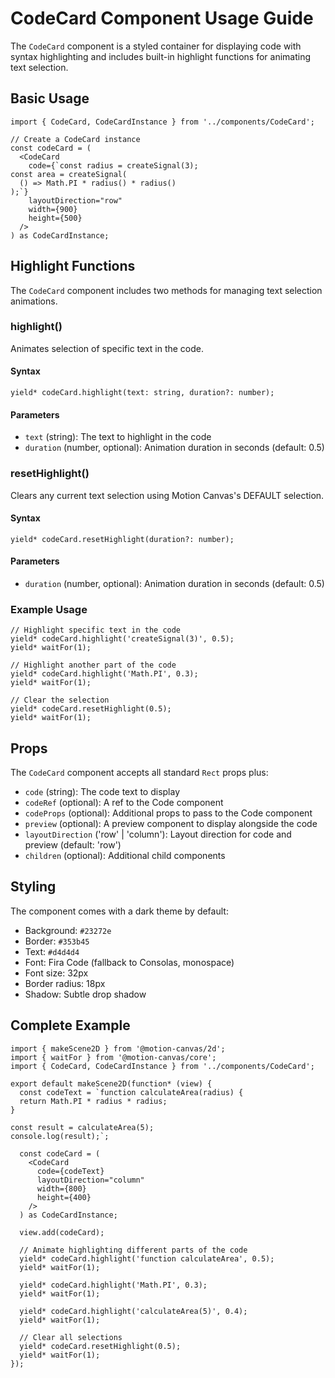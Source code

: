 # CodeCard Component Usage Guide

The `CodeCard` component is a styled container for displaying code with syntax highlighting and includes built-in highlight functions for animating text selection.

## Basic Usage

```tsx
import { CodeCard, CodeCardInstance } from '../components/CodeCard';

// Create a CodeCard instance
const codeCard = (
  <CodeCard
    code={`const radius = createSignal(3);
const area = createSignal(
  () => Math.PI * radius() * radius()
);`}
    layoutDirection="row"
    width={900}
    height={500}
  />
) as CodeCardInstance;
```

## Highlight Functions

The `CodeCard` component includes two methods for managing text selection animations.

### highlight()
Animates selection of specific text in the code.

#### Syntax
```tsx
yield* codeCard.highlight(text: string, duration?: number);
```

#### Parameters
- `text` (string): The text to highlight in the code
- `duration` (number, optional): Animation duration in seconds (default: 0.5)

### resetHighlight()
Clears any current text selection using Motion Canvas's DEFAULT selection.

#### Syntax
```tsx
yield* codeCard.resetHighlight(duration?: number);
```

#### Parameters
- `duration` (number, optional): Animation duration in seconds (default: 0.5)

### Example Usage

```tsx
// Highlight specific text in the code
yield* codeCard.highlight('createSignal(3)', 0.5);
yield* waitFor(1);

// Highlight another part of the code
yield* codeCard.highlight('Math.PI', 0.3);
yield* waitFor(1);

// Clear the selection
yield* codeCard.resetHighlight(0.5);
yield* waitFor(1);
```

## Props

The `CodeCard` component accepts all standard `Rect` props plus:

- `code` (string): The code text to display
- `codeRef` (optional): A ref to the Code component
- `codeProps` (optional): Additional props to pass to the Code component
- `preview` (optional): A preview component to display alongside the code
- `layoutDirection` ('row' | 'column'): Layout direction for code and preview (default: 'row')
- `children` (optional): Additional child components

## Styling

The component comes with a dark theme by default:
- Background: `#23272e`
- Border: `#353b45`
- Text: `#d4d4d4`
- Font: Fira Code (fallback to Consolas, monospace)
- Font size: 32px
- Border radius: 18px
- Shadow: Subtle drop shadow

## Complete Example

```tsx
import { makeScene2D } from '@motion-canvas/2d';
import { waitFor } from '@motion-canvas/core';
import { CodeCard, CodeCardInstance } from '../components/CodeCard';

export default makeScene2D(function* (view) {
  const codeText = `function calculateArea(radius) {
  return Math.PI * radius * radius;
}

const result = calculateArea(5);
console.log(result);`;

  const codeCard = (
    <CodeCard
      code={codeText}
      layoutDirection="column"
      width={800}
      height={400}
    />
  ) as CodeCardInstance;

  view.add(codeCard);

  // Animate highlighting different parts of the code
  yield* codeCard.highlight('function calculateArea', 0.5);
  yield* waitFor(1);
  
  yield* codeCard.highlight('Math.PI', 0.3);
  yield* waitFor(1);
  
  yield* codeCard.highlight('calculateArea(5)', 0.4);
  yield* waitFor(1);

  // Clear all selections
  yield* codeCard.resetHighlight(0.5);
  yield* waitFor(1);
});
``` 